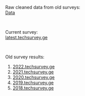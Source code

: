 Raw cleaned data from old surveys:  
[Data](https://github.com/bumbeishvili/tech-survey-data)


<br/>

Current survey:  
[latest.techsurvey.ge](https://latest.techsurvey.ge)

<br/>

Old survey results:  
1. [2022.techsurvey.ge](https://latest.techsurvey.ge)  
1. [2021.techsurvey.ge](https://latest.techsurvey.ge)  
1. [2020.techsurvey.ge](https://latest.techsurvey.ge)  
1. [2019.techsurvey.ge](https://latest.techsurvey.ge)  
1. [2018.techsurvey.ge](https://latest.techsurvey.ge)  

<br/>

